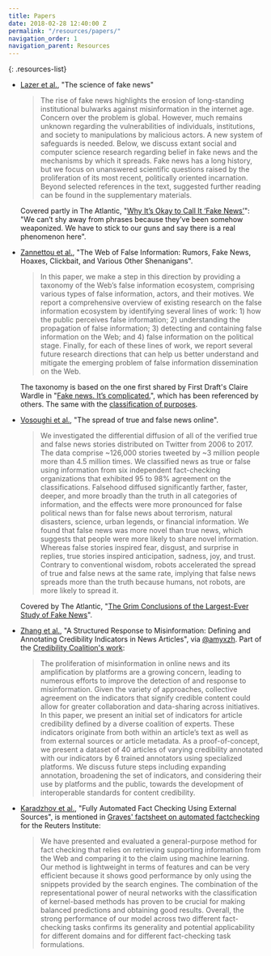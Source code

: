 ```yaml
---
title: Papers
date: 2018-02-28 12:40:00 Z
permalink: "/resources/papers/"
navigation_order: 1
navigation_parent: Resources
---
```


{: .resources-list}
* [Lazer et al.](http://science.sciencemag.org/content/359/6380/1094), "The science of fake news"

  > The rise of fake news highlights the erosion of long-standing institutional bulwarks against misinformation in the internet age. Concern over the problem is global. However, much remains unknown regarding the vulnerabilities of individuals, institutions, and society to manipulations by malicious actors. A new system of safeguards is needed. Below, we discuss extant social and computer science research regarding belief in fake news and the mechanisms by which it spreads. Fake news has a long history, but we focus on unanswered scientific questions raised by the proliferation of its most recent, politically oriented incarnation. Beyond selected references in the text, suggested further reading can be found in the supplementary materials.

  Covered partly in The Atlantic, "[Why It’s Okay to Call It ‘Fake News’](https://www.theatlantic.com/technology/archive/2018/03/why-its-okay-to-say-fake-news/555215/)": "We can’t shy away from phrases because they’ve been somehow weaponized. We have to stick to our guns and say there is a real phenomenon here".

* [Zannettou et al.](https://arxiv.org/pdf/1804.03461.pdf), "The Web of False Information: Rumors, Fake News, Hoaxes, Clickbait, and Various Other Shenanigans".

  > In this paper, we make a step in this direction by providing a taxonomy of the Web’s false information ecosystem, comprising various types of false information, actors, and their motives. We report a comprehensive overview of existing research on the false information ecosystem by identifying several lines of work: 1) how the public perceives false information; 2) understanding the propagation of false information; 3) detecting and containing false information on the Web; and 4) false information on the political stage. Finally, for each of these lines of work, we report several future research directions that can help us better understand and mitigate the emerging problem of false information dissemination on the Web.

  The taxonomy is based on the one first shared by First Draft's Claire Wardle in "[Fake news. It’s complicated.](https://firstdraftnews.org/fake-news-complicated/)", which has been referenced by others. The same with the [classification of purposes](https://firstdraftnews.org/wp-content/uploads/2017/02/FDN_Misinfo_Matrix-01-1024x576.jpg).

* [Vosoughi et al.](http://science.sciencemag.org/content/359/6380/1146), "The spread of true and false news online".

  > We investigated the differential diffusion of all of the verified true and false news stories distributed on Twitter from 2006 to 2017. The data comprise ~126,000 stories tweeted by ~3 million people more than 4.5 million times. We classified news as true or false using information from six independent fact-checking organizations that exhibited 95 to 98% agreement on the classifications. Falsehood diffused significantly farther, faster, deeper, and more broadly than the truth in all categories of information, and the effects were more pronounced for false political news than for false news about terrorism, natural disasters, science, urban legends, or financial information. We found that false news was more novel than true news, which suggests that people were more likely to share novel information. Whereas false stories inspired fear, disgust, and surprise in replies, true stories inspired anticipation, sadness, joy, and trust. Contrary to conventional wisdom, robots accelerated the spread of true and false news at the same rate, implying that false news spreads more than the truth because humans, not robots, are more likely to spread it.

  Covered by The Atlantic, "[The Grim Conclusions of the Largest-Ever Study of Fake News](https://www.theatlantic.com/technology/archive/2018/03/largest-study-ever-fake-news-mit-twitter/555104/)".

* [Zhang et al.](http://people.csail.mit.edu/axz/papers/webconf_credco.pdf), "A Structured Response to Misinformation: Defining and Annotating Credibility Indicators in News Articles", via [@amyxzh](https://twitter.com/amyxzh/status/971078467734433794). Part of the [Credibility Coalition's work](https://credibilitycoalition.org/results/):

  > The proliferation of misinformation in online news and its amplification by platforms are a growing concern, leading to numerous efforts to improve the detection of and response to misinformation. Given the variety of approaches, collective agreement on the indicators that signify credible content could allow for greater collaboration and data-sharing across initiatives. In this paper, we present an initial set of indicators for article credibility defined by a diverse coalition of experts. These indicators originate from both within an article’s text as well as from external sources or article metadata. As a proof-of-concept, we present a dataset of 40 articles of varying credibility annotated with our indicators by 6 trained annotators using specialized platforms. We discuss future steps including expanding annotation, broadening the set of indicators, and considering their use by platforms and the public, towards the development of interoperable standards for content credibility.

* [Karadzhov et al.](https://arxiv.org/pdf/1710.00341.pdf), "Fully Automated Fact Checking Using External Sources", is mentioned in [Graves' factsheet on automated factchecking](http://reutersinstitute.politics.ox.ac.uk/sites/default/files/2018-02/graves_factsheet_180226%20FINAL.pdf) for the Reuters Institute:

  > We have presented and evaluated a general-purpose method for fact checking that relies on retrieving supporting information from the Web and comparing it to the claim using machine learning. Our method is lightweight in terms of features and can be very efficient because it shows good performance by only using the snippets provided by the search engines. The combination of the representational power of neural networks with the classification of kernel-based methods has proven to be crucial for making balanced predictions and obtaining good results. Overall, the strong performance of our model across two different fact-checking tasks confirms its generality and potential applicability for different domains and for different fact-checking task formulations.
